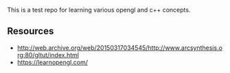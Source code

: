 This is a test repo for learning various opengl and c++ concepts.

## Resources

* http://web.archive.org/web/20150317034545/http://www.arcsynthesis.org:80/gltut/index.html
* https://learnopengl.com/
